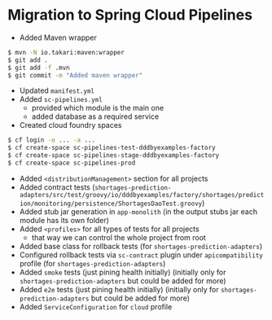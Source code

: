 # Migration to Spring Cloud Pipelines

- Added Maven wrapper

```bash
$ mvn -N io.takari:maven:wrapper
$ git add .
$ git add -f .mvn
$ git commit -m "Added maven wrapper" 
```

- Updated `manifest.yml`
- Added `sc-pipelines.yml`
    - provided which module is the main one
    - added database as a required service
- Created cloud foundry spaces

```bash
$ cf login -o ... -a ...
$ cf create-space sc-pipelines-test-dddbyexamples-factory
$ cf create-space sc-pipelines-stage-dddbyexamples-factory
$ cf create-space sc-pipelines-prod
```

- Added `<distributionManagement>` section for all projects
- Added contract tests (`shortages-prediction-adapters/src/test/groovy/io/dddbyexamples/factory/shortages/prediction/monitoring/persistence/ShortagesDaoTest.groovy`)
- Added stub jar generation in `app-monolith` (in the output stubs jar each module has its own folder)
- Added `<profiles>` for all types of tests for all projects
  - that way we can control the whole project from root 
- Added base class for rollback tests (for `shortages-prediction-adapters`)
- Configured rollback tests via `sc-contract` plugin under `apicompatibility` profile (for `shortages-prediction-adapters`)
- Added `smoke` tests (just pining health initially) (initially only for `shortages-prediction-adapters` but could be added for more)
- Added `e2e` tests (just pining health initially) (initially only for `shortages-prediction-adapters` but could be added for more)
- Added `ServiceConfiguration` for `cloud` profile 


